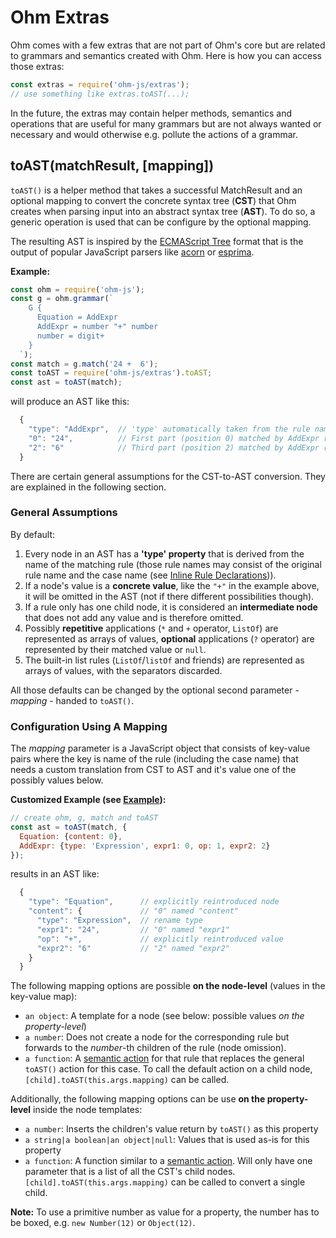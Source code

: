 # Ohm Extras

Ohm comes with a few extras that are not part of Ohm's core but are related to grammars and semantics created with Ohm.
Here is how you can access those extras:

```js
const extras = require('ohm-js/extras');
// use something like extras.toAST(...);
```

In the future, the extras may contain helper methods, semantics and operations that are useful for many grammars but are not always wanted or necessary and would otherwise e.g. pollute the actions of a grammar.

## toAST(matchResult, [mapping])

`toAST()` is a helper method that takes a successful MatchResult and an optional mapping to convert the concrete syntax tree (**CST**) that Ohm creates when parsing input into an abstract syntax tree (**AST**).
To do so, a generic operation is used that can be configure by the optional mapping.

The resulting AST is inspired by the [ECMAScript Tree](https://github.com/estree/estree) format that is the output of popular JavaScript parsers like [acorn](https://github.com/ternjs/acorn) or [esprima](http://esprima.org/).

<a name="example"></a>
**Example:**

<!-- @markscript
  // Replace 'const ast' with 'var ast' to allow it to redeclared.
  markscript.transformNextBlock(code => code.replace('const ast', 'var ast'));
-->

```js
const ohm = require('ohm-js');
const g = ohm.grammar(`
    G {
      Equation = AddExpr
      AddExpr = number "+" number
      number = digit+
    }
  `);
const match = g.match('24 +  6');
const toAST = require('ohm-js/extras').toAST;
const ast = toAST(match);
```

will produce an AST like this:

<!-- @markscript
  // Make sure the block below is equal to `ast` from the block above.
  markscript.transformNextBlock((code) => {
    const jsonAST = code.replace(/\/\/.*$/g, ''); // Strip comments
    assert.deepEqual(ast, JSON.parse(jsonAST));
    return '';  // Don't actually execute anything.
  });
-->

```js
  {
    "type": "AddExpr",  // 'type' automatically taken from the rule name
    "0": "24",          // First part (position 0) matched by AddExpr rule
    "2": "6"            // Third part (position 2) matched by AddExpr rule
  }
```

There are certain general assumptions for the CST-to-AST conversion. They are explained in the following section.

### General Assumptions

By default:

1. Every node in an AST has a **'type' property** that is derived from the name of the matching rule (those rule names may consist of the original rule name and the case name (see [Inline Rule Declarations](syntax-reference.md#inline-rule-declarations))).
2. If a node's value is a **concrete value**, like the `"+"` in the example above, it will be omitted in the AST (not if there different possibilities though).
3. If a rule only has one child node, it is considered an **intermediate node** that does not add any value and is therefore omitted.
4. Possibly **repetitive** applications (`*` and `+` operator, `ListOf`) are represented as arrays of values, **optional** applications (`?` operator) are represented by their matched value or `null`.
5. The built-in list rules (`ListOf`/`listOf` and friends) are represented as arrays of values, with the separators discarded.

All those defaults can be changed by the optional second parameter - _mapping_ - handed to `toAST()`.

### Configuration Using A Mapping

The _mapping_ parameter is a JavaScript object that consists of key-value pairs where the key is name of the rule (including the case name) that needs a custom translation from CST to AST and it's value one of the possibly values below.

**Customized Example (see [Example](#example)):**

<!-- @markscript
  // Replace 'const ast' with 'var ast' to allow it to redeclared.
  markscript.transformNextBlock(code => code.replace('const ast', 'var ast'));
-->

```js
// create ohm, g, match and toAST
const ast = toAST(match, {
  Equation: {content: 0},
  AddExpr: {type: 'Expression', expr1: 0, op: 1, expr2: 2}
});
```

results in an AST like:

<!-- @markscript
  // Make sure the block below is equal to `ast` from the block above.
  markscript.transformNextBlock((code) => {
    const jsonAST = code.replace(/\/\/.*$/g, ''); // Strip comments
    assert.deepEqual(ast, JSON.parse(jsonAST));
    return '';  // Don't actually execute anything.
  });
-->

```js
  {
    "type": "Equation",      // explicitly reintroduced node
    "content": {             // "0" named "content"
      "type": "Expression",  // rename type
      "expr1": "24",         // "0" named "expr1"
      "op": "+",             // explicitly reintroduced value
      "expr2": "6"           // "2" named "expr2"
    }
  }
```

The following mapping options are possible **on the node-level** (values in the key-value map):

- `an object`: A template for a node (see below: possible values _on the property-level_)
- `a number`: Does not create a node for the corresponding rule but forwards to the _number_-th children of the rule (node omission).
- `a function`: A [semantic action](api-reference.md#semantic-actions) for that rule that replaces the general `toAST()` action for this case. To call the default action on a child node, `[child].toAST(this.args.mapping)` can be called.

Additionally, the following mapping options can be use **on the property-level** inside the node templates:

- `a number`: Inserts the children's value return by `toAST()` as this property
- `a string|a boolean|an object|null`: Values that is used as-is for this property
- `a function`: A function similar to a [semantic action](api-reference.md#semantic-actions). Will only have one parameter that is a list of all the CST's child nodes. `[child].toAST(this.args.mapping)` can be called to convert a single child.

**Note:** To use a primitive number as value for a property, the number has to be boxed, e.g. `new Number(12)` or `Object(12)`.
